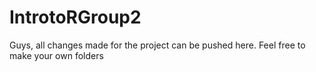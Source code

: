 # IntrotoRGroup2
Guys, all changes made for the project can be pushed here. Feel free to make your own folders
